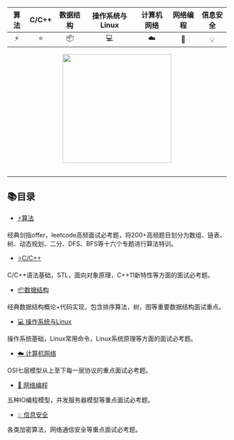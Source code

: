 <div align="center">

| 算法 | C/C++ | 数据结构 | 操作系统与Linux | 计算机网络|网络编程| 信息安全| 
| :---: | :---: |  :---: | :---: |:---: |:---: |:---: |
|⚡️|⭐️| 📦 | 💻 |☁️ | 🎨| 💡|


</div>




<div align="center">
    <img src="https://github.com/Worthy-Wang/offerMachine/blob/main/images/beauty.png"  width="250px">
</div>

<br>

-------------
## 📚目录

* [ ⚡️算法](https://github.com/zdfy31220/offerMachine/blob/main/algorithm.md)

经典剑指offer，leetcode高频面试必考题，将200+高频题目划分为数组、链表、树、动态规划、二分、DFS、BFS等十六个专题进行算法特训。

* [ ⭐️C/C++](https://github.com/zdfy31220/offerMachine/blob/main/Cpp.md)

C/C++语法基础，STL，面向对象原理，C++11新特性等方面的面试必考题。

* [ 📦数据结构](https://github.com/zdfy31220/offerMachine/blob/main/DS.md)

经典数据结构概论+代码实现，包含排序算法，树，图等重要数据结构面试重点。


* [💻 操作系统与Linux](https://github.com/zdfy31220/offerMachine/blob/main/OS.md)

操作系统基础，Linux常用命令，Linux系统原理等方面的面试必考题。

* [☁️ 计算机网络](https://github.com/zdfy31220/offerMachine/blob/main/Net.md)

OSI七层模型从上至下每一层协议的重点面试必考题。

* [🎨 网络编程](https://github.com/zdfy31220/offerMachine/blob/main/NetProgramming.md)

五种IO编程模型，并发服务器模型等重点面试必考题。

* [💡 信息安全](https://github.com/zdfy31220/offerMachine/blob/main/Security.md)

各类加密算法，网络通信安全等重点面试必考题。

